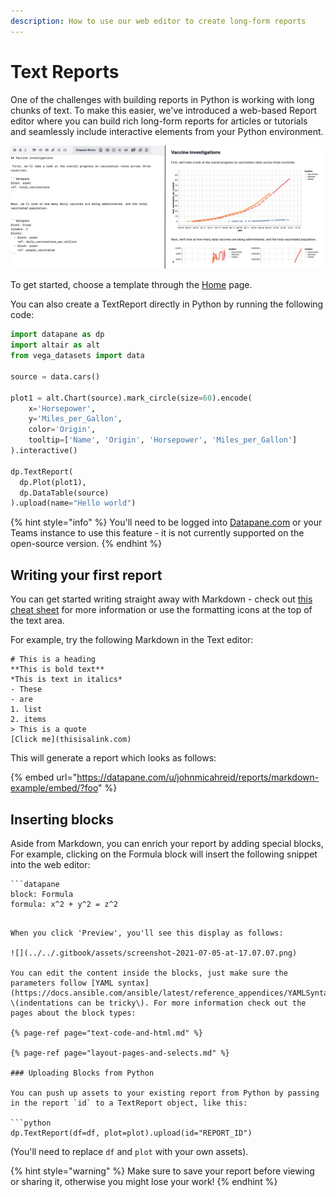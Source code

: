 ```yaml
---
description: How to use our web editor to create long-form reports
---
```


# Text Reports

‌One of the challenges with building reports in Python is working with long chunks of text. To make this easier, we've introduced a web-based Report editor where you can build rich long-form reports for articles or tutorials and seamlessly include interactive elements from your Python environment.

![](../../.gitbook/assets/screenshot-2021-07-05-at-10.08.36.png)

To get started, choose a template through the [Home](https://datapane.com/home/) page. 

You can also create a TextReport directly in Python by running the following code: 

```python
import datapane as dp
import altair as alt
from vega_datasets import data

source = data.cars()

plot1 = alt.Chart(source).mark_circle(size=60).encode(
    x='Horsepower', 
    y='Miles_per_Gallon', 
    color='Origin',
    tooltip=['Name', 'Origin', 'Horsepower', 'Miles_per_Gallon']
).interactive()

dp.TextReport(
  dp.Plot(plot1),
  dp.DataTable(source)
).upload(name="Hello world")
```

{% hint style="info" %}
You'll need to be logged into [Datapane.com](http://Datapane.com) or your Teams instance to use this feature - it is not currently supported on the open-source version.
{% endhint %}

## **Writing your first report**

You can get started writing straight away with Markdown - check out [this cheat sheet](https://www.markdownguide.org/cheat-sheet/) for more information or use the formatting icons at the top of the text area.

For example, try the following Markdown in the Text editor:

```text
# This is a heading
**This is bold text**
*This is text in italics*
- These
- are
1. list
2. items
> This is a quote
[Click me](thisisalink.com)
```

This will generate a report which looks as follows:

{% embed url="https://datapane.com/u/johnmicahreid/reports/markdown-example/embed/?foo" %}

## **Inserting blocks**

Aside from Markdown, you can enrich your report by adding special blocks,  For example, clicking on the Formula block will insert the following snippet into the web editor:

```text
```datapane
block: Formula
formula: x^2 + y^2 = z^2
```
```

When you click 'Preview', you'll see this display as follows: 

![](../../.gitbook/assets/screenshot-2021-07-05-at-17.07.07.png)

You can edit the content inside the blocks, just make sure the parameters follow [YAML syntax](https://docs.ansible.com/ansible/latest/reference_appendices/YAMLSyntax.html) \(indentations can be tricky\). For more information check out the pages about the block types:

{% page-ref page="text-code-and-html.md" %}

{% page-ref page="layout-pages-and-selects.md" %}

### Uploading Blocks from Python

You can push up assets to your existing report from Python by passing in the report `id` to a TextReport object, like this: 

```python
dp.TextReport(df=df, plot=plot).upload(id="REPORT_ID")
```

‌\(You'll need to replace `df` and `plot` with your own assets\). 

{% hint style="warning" %}
Make sure to save your report before viewing or sharing it, otherwise you might lose your work!
{% endhint %}

